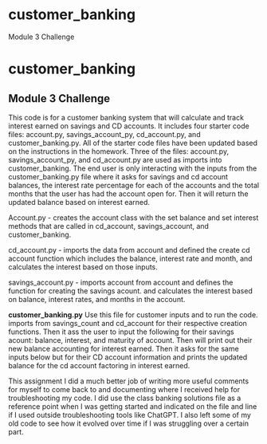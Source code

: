 # customer_banking
Module 3 Challenge 
# customer_banking

## Module 3 Challenge

This code is for a customer banking system that will calculate and track interest earned on savings and CD accounts. It includes four starter code files: account.py, savings_account_py, cd_account.py, and customer_banking.py. All of the starter code files have been updated based on the instructions in the homework. Three of the files: account.py, savings_account_py, and cd_account.py are used as imports into customer_banking. The end user is only interacting with the inputs from the customer_banking.py file where it asks for savings and cd account balances, the interest rate percentage for each of the accounts and the total months that the user has had the account open for. Then it will return the updated balance based on interest earned. 

Account.py - creates the account class with the set balance and set interest methods that are called in cd_account, savings_account, and customer_banking. 

cd_account.py - imports the data from account and defined the create cd account function which includes the balance, interest rate and month, and calculates the interest based on those inputs. 

savings_account.py - imports account from account and defines the function for creating the savings acount. and calculates the interest based on balance, interest rates, and months in the account. 

**customer_banking.py** Use this file for customer inputs and to run the code. imports from savings_count and cd_account for their respective creation functions. Then it ass the user to input the following for their savings acount: balance, interest, and maturity of account. Then will print out their new balance accounting for interest earned. Then it asks for the same inputs below but for their CD account information and prints the updated balance for the cd account factoring in interest earned.  

This assignment I did a much better job of writing more useful comments for myself to come back to and documenting where I received help for troubleshooting my code. I did use the class banking solutions file as a reference point when I was getting started and indicated on the file and line if I used outside troubleshooting tools like ChatGPT. I also left some of my old code to see how it evolved over time if I was struggling over a certain part. 

